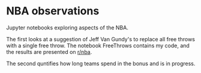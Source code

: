 # NBA observations

Jupyter notebooks exploring aspects of the NBA.

The first looks at a suggestion of Jeff Van Gundy's to replace all free throws with a single free throw. The notebook FreeThrows contains my code, and the results are presented on [r/nba](https://www.reddit.com/r/nba/comments/5858ys/quantifying_records_with_jeff_van_gundys/).

The second quntifies how long teams spend in the bonus and is in progress.
